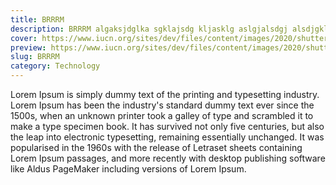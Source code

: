 ```yaml
---
title: BRRRM
description: BRRRM algaksjdglka sgklajsdg kljasklg aslgjalsdgj alsdjgklasjd gasdjglasd glkasjg asdjg aslgjalskdgjal;sd gasd gjasgjaoisdjg aljgklasjdg asdgkasd gajsdklgs
cover: https://www.iucn.org/sites/dev/files/content/images/2020/shutterstock_1458128810.jpg
preview: https://www.iucn.org/sites/dev/files/content/images/2020/shutterstock_1458128810.jpg
slug: BRRRM
category: Technology
---
```


Lorem Ipsum is simply dummy text of the printing and typesetting industry. Lorem Ipsum has been the industry's standard dummy text ever since the 1500s, when an unknown printer took a galley of type and scrambled it to make a type specimen book. It has survived not only five centuries, but also the leap into electronic typesetting, remaining essentially unchanged. It was popularised in the 1960s with the release of Letraset sheets containing Lorem Ipsum passages, and more recently with desktop publishing software like Aldus PageMaker including versions of Lorem Ipsum.
